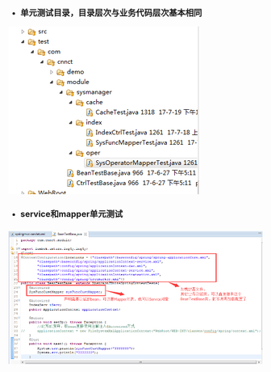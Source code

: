 * ### 单元测试目录，目录层次与业务代码层次基本相同

![](/assets/test01.png)

* ### service和mapper单元测试

### ![](/assets/unittest01.png)




